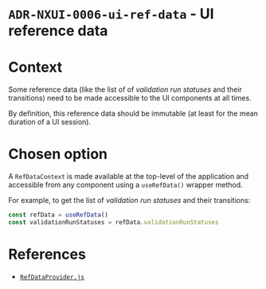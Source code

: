 `ADR-NXUI-0006-ui-ref-data` - UI reference data
===============================================

# Context

Some reference data (like the list of of _validation run statuses_ and their transitions) need to be made accessible to the UI components at all times.

By definition, this reference data should be immutable (at least for the mean duration of a UI session).

# Chosen option

A `RefDataContext` is made available at the top-level of the application and accessible from any component using a `useRefData()` wrapper method.

For example, to get the list of _validation run statuses_ and their transitions:

```javascript
const refData = useRefData()
const validationRunStatuses = refData.validationRunStatuses
```

# References

* [`RefDataProvider.js`](../../ontrack-web-core/components/providers/RefDataProvider.js)
